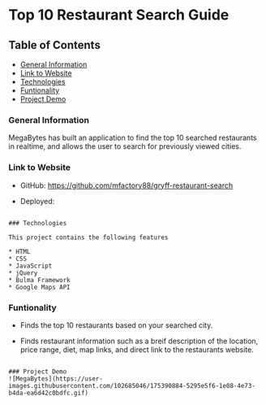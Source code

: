 # Top 10 Restaurant Search Guide

## Table of Contents

* [General Information](#General-Inforamtion)
* [Link to Website](#Link-to-Website)
* [Technologies](#Technologies)
* [Funtionality](#Funtionality)
* [Project Demo](#Project-Demo)

### General Information

MegaBytes has built an application to find the top 10 searched restaurants in realtime, and allows the user to search for previously viewed cities.

### Link to Website

* GitHub: https://github.com/mfactory88/gryff-restaurant-search

* Deployed:

```

### Technologies

This project contains the following features

* HTML
* CSS
* JavaScript
* jQuery
* Bulma Framework
* Google Maps API

```

### Funtionality

* Finds the top 10 restaurants based on your searched city.

* Finds restaurant information such as a breif description of the location, price range, diet, map links, and direct link to the restaurants website.

```

### Project Demo
![MegaBytes](https://user-images.githubusercontent.com/102685046/175390884-5295e5f6-1e08-4e73-b4da-ea6d42c0bdfc.gif)
